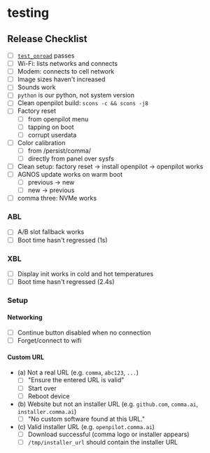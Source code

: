 # testing

## Release Checklist

- [ ] [`test_onroad`](https://github.com/commaai/openpilot/blob/master/selfdrive/test/test_onroad.py) passes
- [ ] Wi-Fi: lists networks and connects
- [ ] Modem: connects to cell network
- [ ] Image sizes haven't increased
- [ ] Sounds work
- [ ] `python` is our python, not system version
- [ ] Clean openpilot build: `scons -c && scons -j8`
- [ ] Factory reset
  - [ ] from openpilot menu
  - [ ] tapping on boot
  - [ ] corrupt userdata
- [ ] Color calibration
  - [ ] from /persist/comma/
  - [ ] directly from panel over sysfs
- [ ] Clean setup: factory reset -> install openpilot -> openpilot works
- [ ] AGNOS update works on warm boot
  - [ ] previous -> new
  - [ ] new -> previous
- [ ] comma three: NVMe works

### ABL

- [ ] A/B slot fallback works
- [ ] Boot time hasn't regressed (1s)

### XBL

- [ ] Display init works in cold and hot temperatures
- [ ] Boot time hasn't regressed (2.4s)

### Setup

#### Networking

- [ ] Continue button disabled when no connection
- [ ] Forget/connect to wifi

#### Custom URL
- (a) Not a real URL (e.g. `comma`, `abc123`, `...`)
  - [ ] "Ensure the entered URL is valid"
  - [ ] Start over
  - [ ] Reboot device
- (b) Website but not an installer URL (e.g. `github.com`, `comma.ai`, `installer.comma.ai`)
  - [ ] "No custom software found at this URL."
- (c) Valid installer URL (e.g. `openpilot.comma.ai`)
  - [ ] Download successful (comma logo or installer appears)
  - [ ] `/tmp/installer_url` should contain the installer URL
